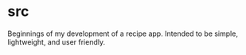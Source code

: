 # src

Beginnings of my development of a recipe app. Intended to be simple, lightweight, and user friendly.